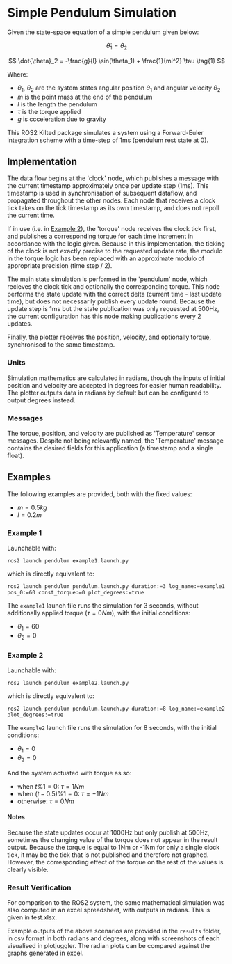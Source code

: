 # Simple Pendulum Simulation

Given the state-space equation of a simple pendulum given below:

$$
\dot{\theta}_1 = \theta_2
$$

$$
\dot{\theta}_2 = -\frac{g}{l} \sin(\theta_1) + \frac{1}{ml^2} \tau \tag{1}
$$

Where:
- $\theta_1$, $\theta_2$ are the system states angular position $\theta_1$ and angular velocity $\theta_2$
- $m$ is the point mass at the end of the pendulum
- $l$ is the length the pendulum
- $\tau$ is the torque applied
- $g$ is ccceleration due to gravity

This ROS2 Kilted package simulates a system using a Forward-Euler integration scheme with a time-step of 1ms (pendulum rest state at 0).

## Implementation

The data flow begins at the 'clock' node, which publishes a message with the current timestamp approximately once per update step (1ms). This timestamp is used in synchronisation of subsequent dataflow, and propagated throughout the other nodes. Each node that receives a clock tick takes on the tick timestamp as its own timestamp, and does not repoll the current time.

If in use (i.e. in [Example 2](#example-2)), the 'torque' node receives the clock tick first, and publishes a corresponding torque for each time increment in accordance with the logic given. Because in this implementation, the ticking of the clock is not exactly precise to the requested update rate, the modulo in the torque logic has been replaced with an approximate modulo of appropriate precision (time step / 2).

The main state simulation is performed in the 'pendulum' node, which recieves the clock tick and optionally the corresponding torque. This node performs the state update with the correct delta (current time - last update time), but does not necessarily publish every update round. Because the update step is 1ms but the state publication was only requested at 500Hz, the current configuration has this node making publications every 2 updates.

Finally, the plotter receives the position, velocity, and optionally torque, synchronised to the same timestamp.

### Units

Simulation mathematics are calculated in radians, though the inputs of initial position and velocity are accepted in degrees for easier human readability. The plotter outputs data in radians by default but can be configured to output degrees instead.

### Messages

The torque, position, and velocity are published as 'Temperature' sensor messages. Despite not being relevantly named, the 'Temperature' message contains the desired fields for this application (a timestamp and a single float).

## Examples

The following examples are provided, both with the fixed values:
- $m = 0.5kg$
- $l = 0.2m$


### Example 1

Launchable with:

```
ros2 launch pendulum example1.launch.py
```

which is directly equivalent to:

```
ros2 launch pendulum pendulum.launch.py duration:=3 log_name:=example1 pos_0:=60 const_torque:=0 plot_degrees:=true
```

The `example1` launch file runs the simulation for 3 seconds, without additionally applied torque ($\tau = 0Nm$), with the initial conditions:
 - $\theta_1 = 60$
 - $\theta_2 = 0$

### Example 2

Launchable with:

```
ros2 launch pendulum example2.launch.py
```

which is directly equivalent to:

```
ros2 launch pendulum pendulum.launch.py duration:=8 log_name:=example2 plot_degrees:=true
```

The `example2` launch file runs the simulation for 8 seconds, with the initial conditions:
 - $\theta_1 = 0$
 - $\theta_2 = 0$

And the system actuated with torque as so:
 - when $t \% 1 = 0$: $\tau = 1Nm$
 - when $(t - 0.5) \% 1 = 0$: $\tau = -1Nm$
 - otherwise: $\tau = 0Nm$

#### Notes

Because the state updates occur at 1000Hz but only publish at 500Hz, sometimes the changing value of the torque does not appear in the result output. Because the torque is equal to 1Nm or -1Nm for only a single clock tick, it may be the tick that is not published and therefore not graphed. However, the corresponding effect of the torque on the rest of the values is clearly visible.

### Result Verification

For comparison to the ROS2 system, the same mathematical simulation was also computed in an excel spreadsheet, with outputs in radians. This is given in test.xlsx.

Example outputs of the above scenarios are provided in the `results` folder, in csv format in both radians and degrees, along with screenshots of each visualised in plotjuggler. The radian plots can be compared against the graphs generated in excel.